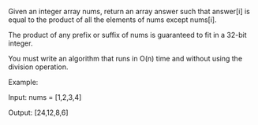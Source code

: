 <p>Given an integer array nums, return an array answer such that answer[i] is equal to the product of all the elements of nums except nums[i].</p>
<p>The product of any prefix or suffix of nums is guaranteed to fit in a 32-bit integer.</p>
<p>You must write an algorithm that runs in O(n) time and without using the division operation.</p>
<p>Example:</p>
<p>Input: nums = [1,2,3,4]</p>
<p>Output: [24,12,8,6]</p>
